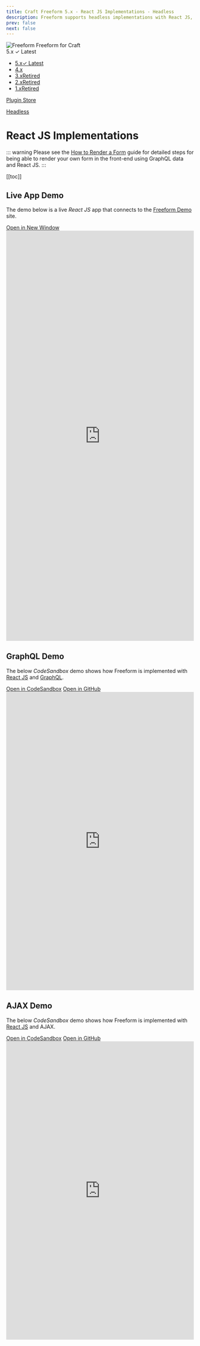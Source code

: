```yaml
---
title: Craft Freeform 5.x - React JS Implementations - Headless
description: Freeform supports headless implementations with React JS, including querying form layouts via GraphQL.
prev: false
next: false
---
```


<meta property="og:image" content="https://docs.solspace.com/extras/social/craft/freeform/freeform.png" />

<div id="pr-heading">
    <img src="https://docs.solspace.com/extras/icons/products/freeform-icon.png" alt="Freeform" class="pr-image">
    <span class="pr-name">Freeform</span>
    <span class="pr-category">for Craft</span>
    <div class="pr-v-wrapper">
        <div class="pr-v">
            <span class="pr-v-v">5.x</span>
            <span class="pr-v-type pr-latest">✓ Latest</span>
            <span class="pr-v-arrow arrow down"></span>
        </div>
        <ul class="pr-v-list">
            <li><a href="/craft/freeform/v5/">5.x<span class="pr-v-type pr-latest">✓ Latest</span></a></li>
            <li><a href="/craft/freeform/v4/">4.x</a></li>
            <li><a href="/craft/freeform/v3/">3.x<span class="pr-v-type pr-retired">Retired</span></a></li>
            <li><a href="/craft/freeform/v2/">2.x<span class="pr-v-type pr-retired">Retired</span></a></li>
            <li><a href="/craft/freeform/v1/">1.x<span class="pr-v-type pr-retired">Retired</span></a></li>
        </ul>
    </div>
    <div class="pr-buy">
        <a href="https://plugins.craftcms.com/freeform" class="button button-blue"><span class="external-url">Plugin Store</span></a>
    </div>
</div>

<span class="page-section"><a href="/craft/freeform/v5/headless/">Headless</a></span>

# React JS Implementations

::: warning
Please see the [How to Render a Form](./graphql/#how-to-render-a-form) guide for detailed steps for being able to render your own form in the front-end using GraphQL data and React JS.
:::


[[toc]]


## Live App Demo

The demo below is a live _React JS_ app that connects to the [Freeform Demo](https://demo.solspace.net/craft/freeform-demo/) site.

<div class="demo-buttons">
    <a href="https://l672m2-3000.csb.app/" target="_blank">Open in New Window</a>
</div>
<iframe title="App Demo" id="app-demo" src="https://l672m2-3000.csb.app/" scrolling="yes" height="1100px" width="100%" class="app-demo" frameborder="0"></iframe>


## GraphQL Demo <div class="badge-group"><Badge type="lite" text="Lite" /><Badge type="pro" text="Pro" /></div>

The below _CodeSandbox_ demo shows how Freeform is implemented with [React JS](https://react.dev/) and [GraphQL](./graphql/).

<div class="demo-buttons">
    <a href="https://codesandbox.io/p/github/solspace/craft-freeform-demo-reactjs-graphql/" target="_blank">Open in CodeSandbox</a>
    <a href="https://github.com/solspace/craft-freeform-demo-reactjs-graphql/" target="_blank">Open in GitHub</a>
</div>
<iframe title="React JS + GraphQL CodeSandbox Demo" id="codesandbox-graphql" src="https://codesandbox.io/p/github/solspace/craft-freeform-demo-reactjs-graphql/" scrolling="yes" height="800px" width="100%" class="app-demo" frameborder="0"></iframe>


## AJAX Demo

The below _CodeSandbox_ demo shows how Freeform is implemented with [React JS](https://react.dev/) and AJAX.

<div class="demo-buttons">
    <a href="https://codesandbox.io/p/github/solspace/craft-freeform-demo-reactjs-ajax/" target="_blank">Open in CodeSandbox</a>
    <a href="https://github.com/solspace/craft-freeform-demo-reactjs-ajax/" target="_blank">Open in GitHub</a>
</div>
<iframe title="React JS + AJAX CodeSandbox Demo" id="codesandbox-ajax" src="https://codesandbox.io/p/github/solspace/craft-freeform-demo-reactjs-ajax/" scrolling="yes" height="800px" width="100%" class="app-demo" frameborder="0"></iframe>
